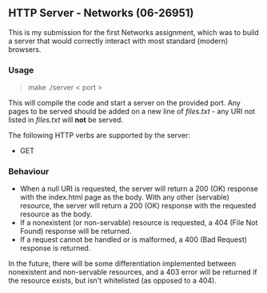 ## HTTP Server - Networks (06-26951) 
This is my submission for the first Networks assignment, which was to build a server that would correctly interact with most standard (modern) browsers. 

### Usage
> make
> ./server < port > 

This will compile the code and start a server on the provided port. Any pages to be served should be added on a new line of _files.txt_  - any URI not listed in _files.txt_ will **not** be served.

The following HTTP verbs are supported by the server:
- GET 

### Behaviour
- When a null URI is requested, the server will return a 200 (OK) response with the index.html page as the body. With any other (servable) resource, the server will return a 200 (OK) response with the requested resource as the body.
- If a nonexistent (or non-servable) resource is requested, a 404 (File Not Found) response will be returned.
- If a request cannot be handled or is malformed, a 400 (Bad Request) response is returned.

In the future, there will be some differentiation implemented between nonexistent and non-servable resources, and a 403 error will be returned if the resource exists, but isn't whitelisted (as opposed to a 404).
